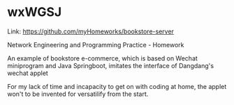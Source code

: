 # wxWGSJ
Link: https://github.com/myHomeworks/bookstore-server

Network Engineering and Programming Practice - Homework  

An example of bookstore e-commerce, which is based on Wechat miniprogram and Java Springboot, imitates the interface of Dangdang's wechat applet

For my lack of time and incapacity to get on with coding at home, the applet won't to be invented for versatilify from the start.
